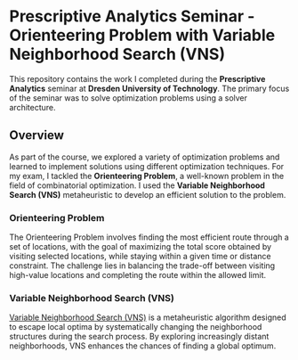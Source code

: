 # Prescriptive Analytics Seminar - Orienteering Problem with Variable Neighborhood Search (VNS)

This repository contains the work I completed during the **Prescriptive Analytics** seminar at **Dresden University of Technology**. The primary focus of the seminar was to solve optimization problems using a solver architecture.

## Overview

As part of the course, we explored a variety of optimization problems and learned to implement solutions using different optimization techniques. For my exam, I tackled the **Orienteering Problem**, a well-known problem in the field of combinatorial optimization. I used the **Variable Neighborhood Search (VNS)** metaheuristic to develop an efficient solution to the problem.

### Orienteering Problem

The Orienteering Problem involves finding the most efficient route through a set of locations, with the goal of maximizing the total score obtained by visiting selected locations, while staying within a given time or distance constraint. The challenge lies in balancing the trade-off between visiting high-value locations and completing the route within the allowed limit.

### Variable Neighborhood Search (VNS)

[Variable Neighborhood Search (VNS)](https://en.wikipedia.org/wiki/Variable_neighborhood_search) is a metaheuristic algorithm designed to escape local optima by systematically changing the neighborhood structures during the search process. By exploring increasingly distant neighborhoods, VNS enhances the chances of finding a global optimum.
